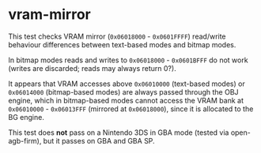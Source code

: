 # vram-mirror

This test checks VRAM mirror (`0x06018000` - `0x0601FFFF`) read/write behaviour differences between text-based modes and bitmap modes.

In bitmap modes reads and writes to `0x06018000` - `0x0601BFFF` do not work (writes are discarded; reads may always return 0?).

It appears that VRAM accesses above `0x06010000` (text-based modes) or `0x06014000` (bitmap-based modes) are always passed through the OBJ engine,
which in bitmap-based modes cannot access the VRAM bank at `0x06010000` - `0x06013FFF` (mirrored at `0x06018000`), since it is allocated to the BG engine.

This test does **not** pass on a Nintendo 3DS in GBA mode (tested via open-agb-firm), but it passes on GBA and GBA SP.
